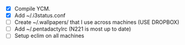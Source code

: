 - [x] Compile YCM.
- [x] Add ~/.i3status.conf
- [ ] Create ~/.wallpapers/ that I use across machines (USE DROPBOX)
- [ ] Add ~/.pentadactylrc (N221 is most up to date)
- [ ] Setup eclim on all machines
